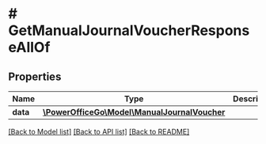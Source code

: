 # # GetManualJournalVoucherResponseAllOf

## Properties

Name | Type | Description | Notes
------------ | ------------- | ------------- | -------------
**data** | [**\PowerOfficeGo\Model\ManualJournalVoucher**](ManualJournalVoucher.md) |  | [optional]

[[Back to Model list]](../../README.md#models) [[Back to API list]](../../README.md#endpoints) [[Back to README]](../../README.md)
